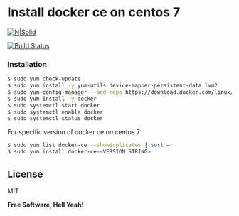 # Install docker ce on centos 7

[![N|Solid](https://cldup.com/dTxpPi9lDf.thumb.png)](https://nodesource.com/products/nsolid)

[![Build Status](https://travis-ci.org/joemccann/dillinger.svg?branch=master)](https://travis-ci.org/joemccann/dillinger)

### Installation

```sh
$ sudo yum check-update
$ sudo yum install -y yum-utils device-mapper-persistent-data lvm2
$ sudo yum-config-manager --add-repo https://download.docker.com/linux/centos/docker-ce.repo
$ sudo yum install -y docker
$ sudo systemctl start docker
$ sudo systemctl enable docker
$ sudo systemctl status docker
```

For specific version of docker ce on centos 7

```sh
$ sudo yum list docker-ce --showduplicates | sort –r
$ sudo yum install docker-ce-<VERSION STRING>
```

License
----
MIT

**Free Software, Hell Yeah!**